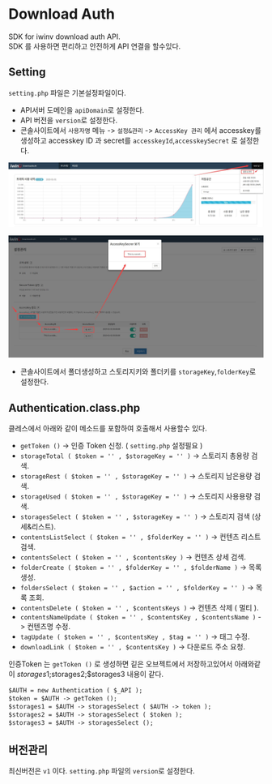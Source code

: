 # Download Auth

SDK for iwinv download auth API.<br>
SDK 를 사용하면 편리하고 안전하게 API 연결을 할수있다.


## Setting

`setting.php` 파일은 기본설정파일이다.

* API서버 도메인을 `apiDomain`로 설정한다.
* API 버전을 `version`로 설정한다.
* 콘솔사이트에서 `사용자명` 메뉴 -> `설정&관리` -> `AccessKey 관리` 에서 accesskey를 생성하고 accesskey ID 과 secret를 `accesskeyId`,`accesskeySecret` 로 설정한다.

<p align="center">
  <img src="./img/img1.jpg" alt="accesskey 설정방법" width="810">
</p>

<p align="center">
  <img src="./img/img2.jpg" alt="accesskey 설정방법" width="810">
</p>

* 콘솔사이트에서 폴더생성하고 스토리지키와 폴더키를 `storageKey`,`folderKey`로 설정한다.


## Authentication.class.php

클레스에서 아래와 같이 메소드를 포함하여 호출해서 사용할수 있다.

* `getToken ()` -> 인증 Token 신청. ( `setting.php` 설정필요 ) 
* `storageTotal ( $token = '' , $storageKey = '' )` -> 스토리지 총용량 검색.
* `storageRest ( $token = '' , $storageKey = '' )` -> 스토리지 남은용량 검색.
* `storageUsed ( $token = '' , $storageKey = '' )` -> 스토리지 사용용량 검색.
* `storagesSelect ( $token = '' , $storageKey = '' )` -> 스토리지 검색 (상세&리스트).
* `contentsListSelect ( $token = '' , $folderKey = '' )` -> 컨텐츠 리스트 검색.
* `contentsSelect ( $token = '' , $contentsKey )` -> 컨텐츠 상세 검색.
* `folderCreate ( $token = '' , $folderKey = '' , $folderName )` -> 목록생성.
* `foldersSelect ( $token = '' , $action = '' , $folderKey = '' )` -> 목록 조회.
* `contentsDelete ( $token = '' , $contentsKeys )` -> 컨텐츠 삭제 ( 멀티 ).
* `contentsNameUpdate ( $token = '' , $contentsKey , $contentsName )` -> 컨텐츠명 수정.
* `tagUpdate ( $token = '' , $contentsKey , $tag = '' )` -> 태그 수정.
* `downloadLink ( $token = '' , $contentsKey )` -> 다운로드 주소 요청.

인증Token 는 `getToken ()` 로 생성하면 깉은 오브젝트에서 저장하고있어서 아래와같이 $storages1;$storages2;$storages3 내용이 같다.
```
$AUTH = new Authentication ( $_API );
$token = $AUTH -> getToken ();
$storages1 = $AUTH -> storagesSelect ( $AUTH -> token );
$storages2 = $AUTH -> storagesSelect ( $token );
$storages3 = $AUTH -> storagesSelect ();
```

## 버전관리

최신버전은 `v1` 이다.
`setting.php` 파일의 `version`로 설정한다.
